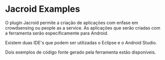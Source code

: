 # Jacroid Examples

O plugin Jacroid permite a criação de aplicações com enfase em crowdsensing ou people as a service. As aplicações que serão criadas com a ferramenta 
serão especificamente para Android.

Existem duas IDE's que podem ser utilizadas o Eclipse e o Android Studio. 

Dois exemplos de código fonte gerado pela ferramenta estão disponíveis.
